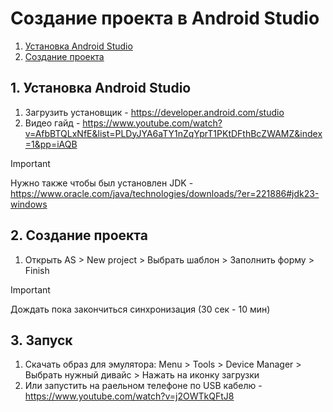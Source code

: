 # Создание проекта в Android Studio

1. [Установка Android Studio](#1-установка-android-studio)
2. [Создание проекта](#2-создание-проекта)

## 1. Установка Android Studio

1. Загрузить установщик - https://developer.android.com/studio
2. Видео гайд - https://www.youtube.com/watch?v=AfbBTQLxNfE&list=PLDyJYA6aTY1nZqYprT1PKtDFthBcZWAMZ&index=1&pp=iAQB

> [!IMPORTANT]
> Нужно также чтобы был установлен JDK - https://www.oracle.com/java/technologies/downloads/?er=221886#jdk23-windows

## 2. Создание проекта

1. Открыть AS > New project > Выбрать шаблон > Заполнить форму > Finish

> [!IMPORTANT]
> Дождать пока закончиться синхронизация (30 сек - 10 мин)

## 3. Запуск

1. Скачать образ для эмулятора: Menu > Tools > Device Manager > Выбрать нужный дивайс > Нажать на иконку загрузки
2. Или запустить на раельном телефоне по USB кабелю - https://www.youtube.com/watch?v=j2OWTkQFtJ8


